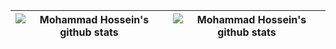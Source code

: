 | ![Mohammad Hossein's github stats](https://github-readme-stats.vercel.app/api?username=ThingCoder&show_icons=true&theme=dracula&title_color=4caf50&icon_color=ffb74d) | ![Mohammad Hossein's github stats](https://github-readme-stats.vercel.app/api/top-langs/?username=ThingCoder&layout=compact&theme=dracula&title_color=FFFFFF) |
| --- | --- |
